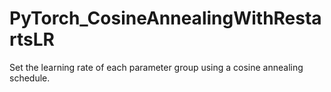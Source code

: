 # PyTorch_CosineAnnealingWithRestartsLR
Set the learning rate of each parameter group using a cosine annealing schedule.
